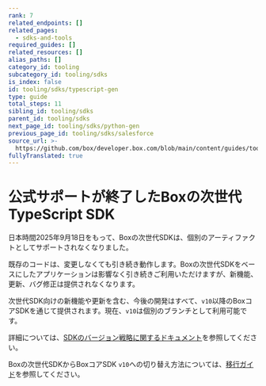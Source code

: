 ```yaml
---
rank: 7
related_endpoints: []
related_pages:
  - sdks-and-tools
required_guides: []
related_resources: []
alias_paths: []
category_id: tooling
subcategory_id: tooling/sdks
is_index: false
id: tooling/sdks/typescript-gen
type: guide
total_steps: 11
sibling_id: tooling/sdks
parent_id: tooling/sdks
next_page_id: tooling/sdks/python-gen
previous_page_id: tooling/sdks/salesforce
source_url: >-
  https://github.com/box/developer.box.com/blob/main/content/guides/tooling/sdks/typescript-gen.md
fullyTranslated: true
---
```

# 公式サポートが終了したBoxの次世代TypeScript SDK

<Message type="warning">

日本時間2025年9月18日をもって、Boxの次世代SDKは、個別のアーティファクトとしてサポートされなくなりました。

既存のコードは、変更しなくても引き続き動作します。Boxの次世代SDKをベースにしたアプリケーションは影響なく引き続きご利用いただけますが、新機能、更新、バグ修正は提供されなくなります。

次世代SDK向けの新機能や更新を含む、今後の開発はすべて、`v10`以降のBoxコアSDKを通じて提供されます。現在、`v10`は個別のブランチとして利用可能です。

詳細については、[SDKのバージョン戦略に関するドキュメント][versioning]を参照してください。

</Message>

Boxの次世代SDKからBoxコアSDK `v10`への切り替え方法については、[移行ガイド][migration]を参照してください。

[versioning]: g://tooling/sdks/sdk-versioning

[migration]: https://github.com/box/box-node-sdk/blob/sdk-gen/docs/migration-guides/from-box-typescript-sdk-gen-v1-to-box-node-sdk-v10.md
